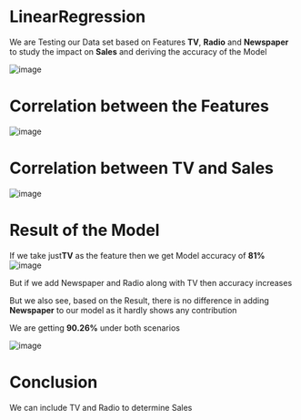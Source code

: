 # LinearRegression


We are Testing our Data set based on Features **TV**, **Radio** and **Newspaper** to study the impact on **Sales** and deriving the accuracy of the Model </br>

![image](https://user-images.githubusercontent.com/38419795/194034568-162f001b-04ec-4b08-9639-5426e7dd59f0.png) </br>

# Correlation between the Features </br>

![image](https://user-images.githubusercontent.com/38419795/194035402-940b4c19-cc22-442f-85d2-17d01705ba59.png)


# Correlation between TV and Sales
![image](https://user-images.githubusercontent.com/38419795/194035647-93b28218-7477-478c-8eca-989ffd780840.png) </br>

# Result of the Model

If we take just**TV** as the feature then we get Model accuracy of **81%** </br>
![image](https://user-images.githubusercontent.com/38419795/194035993-54e0d25d-2b72-45e4-8bed-bc3f20a6d7e7.png) </br>

But if we add Newspaper and Radio along with TV then accuracy increases </br>

But we also see, based on the Result, there is no difference in adding **Newspaper** to our model as it hardly shows any contribution </br>

We are getting **90.26%** under both scenarios </br>


![image](https://user-images.githubusercontent.com/38419795/194034106-5f27ce86-66cd-4abf-9537-47f50d065f40.png)

# Conclusion
We can include TV and Radio to determine Sales</br>
